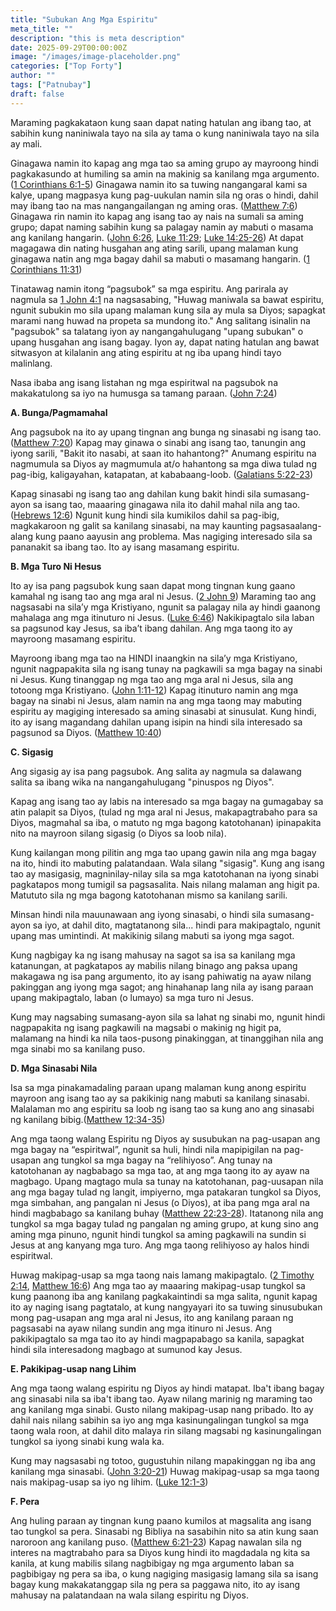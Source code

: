 ```yaml
---  
title: "Subukan Ang Mga Espiritu"
meta_title: ""
description: "this is meta description"
date: 2025-09-29T00:00:00Z
image: "/images/image-placeholder.png"
categories: ["Top Forty"]
author: ""
tags: ["Patnubay"]
draft: false
---
```

Maraming pagkakataon kung saan dapat nating hatulan ang ibang tao, at sabihin kung naniniwala tayo na sila ay tama o kung naniniwala tayo na sila ay mali.  
  
Ginagawa namin ito kapag ang mga tao sa aming grupo ay mayroong hindi pagkakasundo at humiling sa amin na makinig sa kanilang mga argumento. ([1 Corinthians 6:1-5](http://www.biblegateway.com/passage/index.php?search=1+Corinthians+6%3A1-5;&version=50;&interface=print "Read 1 Corinthians 6:1-5")) Ginagawa namin ito sa tuwing nangangaral kami sa kalye, upang magpasya kung pag-uukulan namin sila ng oras o hindi, dahil may ibang tao na mas nangangailangan ng aming oras. ([Matthew 7:6](http://www.biblegateway.com/passage/index.php?search=Matthew+7%3A6;&version=50;&interface=print "Read Matthew 7:6")) Ginagawa rin namin ito kapag ang isang tao ay nais na sumali sa aming grupo; dapat naming sabihin kung sa palagay namin ay mabuti o masama ang kanilang hangarin. ([John 6:26](http://www.biblegateway.com/passage/index.php?search=John+6%3A26;&version=50;&interface=print "Read John 6:26"), [Luke 11:29](http://www.biblegateway.com/passage/index.php?search=Luke+11%3A29;&version=50;&interface=print "Read Luke 11:29"); [Luke 14:25-26](http://www.biblegateway.com/passage/index.php?search=Luke+14%3A25-26;&version=50;&interface=print "Read Luke 14:25-26")) At dapat magagawa din nating husgahan ang ating sarili, upang malaman kung ginagawa natin ang mga bagay dahil sa mabuti o masamang hangarin. ([1 Corinthians 11:31](http://www.biblegateway.com/passage/index.php?search=1+Corinthians+11%3A31;&version=50;&interface=print "Read 1 Corinthians 11:31"))  
  
Tinatawag namin itong “pagsubok” sa mga espiritu. Ang parirala ay nagmula sa [1 John 4:1](http://www.biblegateway.com/passage/index.php?search=1+John+4%3A1;&version=50;&interface=print "Read 1 John 4:1") na nagsasabing, "Huwag maniwala sa bawat espiritu, ngunit subukin mo sila upang malaman kung sila ay mula sa Diyos; sapagkat marami nang huwad na propeta sa mundong ito." Ang salitang isinalin na "pagsubok" sa talatang iyon ay nangangahulugang "upang subukan" o upang husgahan ang isang bagay. Iyon ay, dapat nating hatulan ang bawat sitwasyon at kilalanin ang ating espiritu at ng iba upang hindi tayo malinlang.  
  
Nasa ibaba ang isang listahan ng mga espiritwal na pagsubok na makakatulong sa iyo na humusga sa tamang paraan. ([John 7:24](http://www.biblegateway.com/passage/index.php?search=John+7%3A24;&version=50;&interface=print "Read John 7:24"))  
  
  
**A. Bunga/Pagmamahal**  
  
Ang pagsubok na ito ay upang tingnan ang bunga ng sinasabi ng isang tao. ([Matthew 7:20](http://www.biblegateway.com/passage/index.php?search=Matthew+7%3A20;&version=50;&interface=print "Read Matthew 7:20")) Kapag may ginawa o sinabi ang isang tao, tanungin ang iyong sarili, "Bakit ito nasabi, at saan ito hahantong?" Anumang espiritu na nagmumula sa Diyos ay magmumula at/o hahantong sa mga diwa tulad ng pag-ibig, kaligayahan, katapatan, at kababaang-loob. ([Galatians 5:22-23](http://www.biblegateway.com/passage/index.php?search=Galatians+5%3A22-23;&version=50;&interface=print "Read Galatians 5:22-23"))  
  
Kapag sinasabi ng isang tao ang dahilan kung bakit hindi sila sumasang-ayon sa isang tao, maaaring ginagawa nila ito dahil mahal nila ang tao. ([Hebrews 12:6](http://www.biblegateway.com/passage/index.php?search=Hebrews+12%3A6;&version=50;&interface=print "Read Hebrews 12:6")) Ngunit kung hindi sila kumikilos dahil sa pag-ibig, magkakaroon ng galit sa kanilang sinasabi, na may kaunting pagsasaalang-alang kung paano aayusin ang problema. Mas nagiging interesado sila sa pananakit sa ibang tao. Ito ay isang masamang espiritu.  
  
  
**B. Mga Turo Ni Hesus**  
  
Ito ay isa pang pagsubok kung saan dapat mong tingnan kung gaano kamahal ng isang tao ang mga aral ni Jesus. ([2 John 9](http://www.biblegateway.com/passage/index.php?search=2+John+9;&version=50;&interface=print "Read 2 John 9")) Maraming tao ang nagsasabi na sila’y mga Kristiyano, ngunit sa palagay nila ay hindi gaanong mahalaga ang mga itinuturo ni Jesus. ([Luke 6:46](http://www.biblegateway.com/passage/index.php?search=Luke+6%3A46;&version=50;&interface=print "Read Luke 6:46")) Nakikipagtalo sila laban sa pagsunod kay Jesus, sa iba’t ibang dahilan. Ang mga taong ito ay mayroong masamang espiritu.  
  
Mayroong ibang mga tao na HINDI inaangkin na sila’y mga Kristiyano, ngunit nagpapakita sila ng isang tunay na pagkawili sa mga bagay na sinabi ni Jesus. Kung tinanggap ng mga tao ang mga aral ni Jesus, sila ang totoong mga Kristiyano. ([John 1:11-12](http://www.biblegateway.com/passage/index.php?search=John+1%3A11-12;&version=50;&interface=print "Read John 1:11-12")) Kapag itinuturo namin ang mga bagay na sinabi ni Jesus, alam namin na ang mga taong may mabuting espiritu ay magiging interesado sa aming sinasabi at sinusulat. Kung hindi, ito ay isang magandang dahilan upang isipin na hindi sila interesado sa pagsunod sa Diyos. ([Matthew 10:40](http://www.biblegateway.com/passage/index.php?search=Matthew+10%3A40;&version=50;&interface=print "Read Matthew 10:40"))  
  
  
**C. Sigasig**  
  
Ang sigasig ay isa pang pagsubok. Ang salita ay nagmula sa dalawang salita sa ibang wika na nangangahulugang "pinuspos ng Diyos".  
  
Kapag ang isang tao ay labis na interesado sa mga bagay na gumagabay sa atin palapit sa Diyos, (tulad ng mga aral ni Jesus, makapagtrabaho para sa Diyos, magmahal sa iba, o matuto ng mga bagong katotohanan) ipinapakita nito na mayroon silang sigasig (o Diyos sa loob nila).  
  
Kung kailangan mong pilitin ang mga tao upang gawin nila ang mga bagay na ito, hindi ito mabuting palatandaan. Wala silang "sigasig". Kung ang isang tao ay masigasig, magninilay-nilay sila sa mga katotohanan na iyong sinabi pagkatapos mong tumigil sa pagsasalita. Nais nilang malaman ang higit pa. Matututo sila ng mga bagong katotohanan mismo sa kanilang sarili.  
  
Minsan hindi nila mauunawaan ang iyong sinasabi, o hindi sila sumasang-ayon sa iyo, at dahil dito, magtatanong sila... hindi para makipagtalo, ngunit upang mas umintindi. At makikinig silang mabuti sa iyong mga sagot.  
  
Kung nagbigay ka ng isang mahusay na sagot sa isa sa kanilang mga katanungan, at pagkatapos ay mabilis nilang binago ang paksa upang makagawa ng isa pang argumento, ito ay isang pahiwatig na ayaw nilang pakinggan ang iyong mga sagot; ang hinahanap lang nila ay isang paraan upang makipagtalo, laban (o lumayo) sa mga turo ni Jesus.  
  
Kung may nagsabing sumasang-ayon sila sa lahat ng sinabi mo, ngunit hindi nagpapakita ng isang pagkawili na magsabi o makinig ng higit pa, malamang na hindi ka nila taos-pusong pinakinggan, at tinanggihan nila ang mga sinabi mo sa kanilang puso.  
  
  
**D. Mga Sinasabi Nila**  
  
Isa sa mga pinakamadaling paraan upang malaman kung anong espiritu mayroon ang isang tao ay sa pakikinig nang mabuti sa kanilang sinasabi. Malalaman mo ang espiritu sa loob ng isang tao sa kung ano ang sinasabi ng kanilang bibig.([Matthew 12:34-35](http://www.biblegateway.com/passage/index.php?search=Matthew+12%3A34-35;&version=50;&interface=print "Read Matthew 12:34-35"))  
  
Ang mga taong walang Espiritu ng Diyos ay susubukan na pag-usapan ang mga bagay na “espiritwal”, ngunit sa huli, hindi nila mapipigilan na pag-usapan ang tungkol sa mga bagay na “relihiyoso”. Ang tunay na katotohanan ay nagbabago sa mga tao, at ang mga taong ito ay ayaw na magbago. Upang magtago mula sa tunay na katotohanan, pag-uusapan nila ang mga bagay tulad ng langit, impiyerno, mga patakaran tungkol sa Diyos, mga simbahan, ang pangalan ni Jesus (o Diyos), at iba pang mga aral na hindi magbabago sa kanilang buhay ([Matthew 22:23-28](http://www.biblegateway.com/passage/index.php?search=Matthew+22%3A23-28;&version=50;&interface=print "Read Matthew 22:23-28")). Itatanong nila ang tungkol sa mga bagay tulad ng pangalan ng aming grupo, at kung sino ang aming mga pinuno, ngunit hindi tungkol sa aming pagkawili na sundin si Jesus at ang kanyang mga turo. Ang mga taong relihiyoso ay halos hindi espiritwal.  
  
Huwag makipag-usap sa mga taong nais lamang makipagtalo. ([2 Timothy 2:14](http://www.biblegateway.com/passage/index.php?search=2+Timothy+2%3A14;&version=50;&interface=print "Read 2 Timothy 2:14"), [Matthew 16:6](http://www.biblegateway.com/passage/index.php?search=Matthew+16%3A6;&version=50;&interface=print "Read Matthew 16:6")) Ang mga tao ay maaaring makipag-usap tungkol sa kung paanong iba ang kanilang pagkakaintindi sa mga salita, ngunit kapag ito ay naging isang pagtatalo, at kung nangyayari ito sa tuwing sinusubukan mong pag-usapan ang mga aral ni Jesus, ito ang kanilang paraan ng pagsasabi na ayaw nilang sundin ang mga itinuro ni Jesus. Ang pakikipagtalo sa mga tao ito ay hindi magpapabago sa kanila, sapagkat hindi sila interesadong magbago at sumunod kay Jesus.  
  
  
**E. Pakikipag-usap nang Lihim**  
  
Ang mga taong walang espiritu ng Diyos ay hindi matapat. Iba't ibang bagay ang sinasabi nila sa iba't ibang tao. Ayaw nilang marinig ng maraming tao ang kanilang mga sinabi. Gusto nilang makipag-usap nang pribado. Ito ay dahil nais nilang sabihin sa iyo ang mga kasinungalingan tungkol sa mga taong wala roon, at dahil dito malaya rin silang magsabi ng kasinungalingan tungkol sa iyong sinabi kung wala ka.  
  
Kung may nagsasabi ng totoo, gugustuhin nilang mapakinggan ng iba ang kanilang mga sinasabi. ([John 3:20-21](http://www.biblegateway.com/passage/index.php?search=John+3%3A20-21;&version=50;&interface=print "Read John 3:20-21")) Huwag makipag-usap sa mga taong nais makipag-usap sa iyo ng lihim. ([Luke 12:1-3](http://www.biblegateway.com/passage/index.php?search=Luke+12%3A1-3;&version=50;&interface=print "Read Luke 12:1-3"))  
  
  
**F. Pera**  
  
Ang huling paraan ay tingnan kung paano kumilos at magsalita ang isang tao tungkol sa pera. Sinasabi ng Bibliya na sasabihin nito sa atin kung saan naroroon ang kanilang puso. ([Matthew 6:21-23](http://www.biblegateway.com/passage/index.php?search=Matthew+6%3A21-23;&version=50;&interface=print "Read Matthew 6:21-23")) Kapag nawalan sila ng interes na magtrabaho para sa Diyos kung hindi ito magdadala ng kita sa kanila, at kung mabilis silang nagbibigay ng mga argumento laban sa pagbibigay ng pera sa iba, o kung nagiging masigasig lamang sila sa isang bagay kung makakatanggap sila ng pera sa paggawa nito, ito ay isang mahusay na palatandaan na wala silang espiritu ng Diyos.